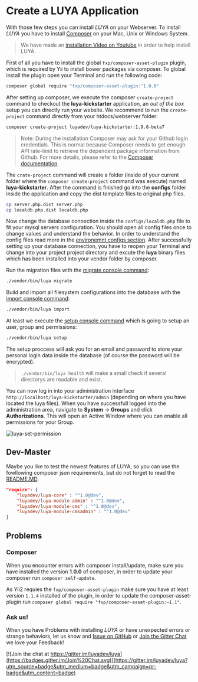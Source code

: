 # Create a LUYA Application

With those few steps you can install *LUYA* on your Webserver. To install *LUYA* you have to install [Composer](https://getcomposer.org/doc/00-intro.md#installation-linux-unix-osx) on your Mac, Unix or Windows System.

> We have made an [installation Video on Youtube](https://www.youtube.com/watch?v=7StCJviSGkg) in order to help install LUYA.

<script type="text/javascript" src="https://asciinema.org/a/81699.js" id="asciicast-81699" async></script>

First of all you have to install the global `fxp/composer-asset-plugin` plugin, which is required by Yii to install bower packages via composer. To global install the plugin open your Terminal and run the following code:

```sh
composer global require "fxp/composer-asset-plugin:^1.0.0"
```

After setting up composer, we execute the composer `create-project` command to checkout the **luya-kickstarter** application, an *out of the box* setup you can directly run your website. We recommend to run the `create-project` command directly from your htdocs/webserver folder:

```sh
composer create-project luyadev/luya-kickstarter:1.0.0-beta7
```

> Note: During the installation Composer may ask for your Github login credentials. This is normal because Composer needs to get enough API rate-limit to retrieve the dependent package information from Github. For more details, please refer to the [Composer documentation](https://getcomposer.org/doc/articles/troubleshooting.md#api-rate-limit-and-oauth-tokens).

The `crate-project` command will create a folder (inside of your current folder where the `composer create-project` command was execute) named **luya-kickstarter**. After the command is finished go into the **configs** folder inside the application and copy the dist template files to original php files.

```sh
cp server.php.dist server.php
cp localdb.php.dist localdb.php
```

Now change the database connection inside the `configs/localdb.php` file to fit your mysql servers configuration. You should open all config files once to change values and understand the behavior. In order to understand the config files read more in the [environemnt configs section](install-configs.md). After successfully setting up your database connection, you have to reopen your Terminal and change into your project project directory and excute the **luya** binary files which has been installed into your vendor folder by composer.

Run the migration files with the [migrate console command](luya-console.md):

```sh
./vendor/bin/luya migrate
```

Build and import all filesystem configurations into the database with the [import console command](luya-console.md):

```sh
./vendor/bin/luya import
```

At least we execute the [setup console command](luya-console.md) which is going to setup an user, group and permissions:

```sh
./vendor/bin/luya setup
```

The setup proccess will ask you for an email and password to store your personal login data inside the database (of course the password will be encrypted).

> `./vendor/bin/luya health` will make a small check if several directorys are readable and exist.

You can now log in into your administration interface `http://localhost/luya-kickstarter/admin` (depending on where you have located the luya files). When you have successfull logged into the administration area, navigate to **System** -> **Groups** and click **Authorizations**. This will open an Active Window where you can enable all permissions for your Group.

![luya-set-permission](https://raw.githubusercontent.com/luyadev/luya/master/docs/guide1.0/img/luya-install-set-permission.jpg "LUYA Set permissions")

Dev-Master
----------

Maybe you like to test the newest features of LUYA, so you can use the fowllowing composer json requirements, but do not forget to read the [README.MD](https://github.com/luyadev/luya/blob/master/UPGRADE.md).

```json
"require": {
    "luyadev/luya-core" : "^1.0@dev",
    "luyadev/luya-module-admin" : "^1.0@dev",
    "luyadev/luya-module-cms" : "^1.0@dev",
    "luyadev/luya-module-cmsadmin" : "^1.0@dev"
}
```

Problems
--------

### Composer

When you encounter errors with composer install/update, make sure you have installed the version **1.0.0** of composer, in order to update your composer run `composer self-update`.

As Yii2 requies the `fxp/composer-asset-plugin` make sure you have at least version `1.1.4` installed of the plugin, in order to update the composer-asset-plugin run `composer global require "fxp/composer-asset-plugin:~1.1"`.

### Ask us!

When you have Problems with installing *LUYA* or have unexpected errors or strange behaviors, let us know and [Issue on GitHub](https://github.com/luyadev/luya/issues) or [Join the Gitter Chat](https://gitter.im/luyadev/luya) we love your Feedback!

[![Join the chat at https://gitter.im/luyadev/luya](https://badges.gitter.im/Join%20Chat.svg)](https://gitter.im/luyadev/luya?utm_source=badge&utm_medium=badge&utm_campaign=pr-badge&utm_content=badge)

